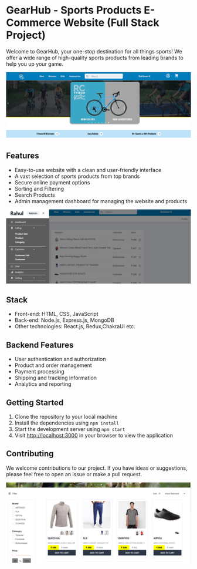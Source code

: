 # GearHub - Sports Products E-Commerce Website (Full Stack Project)

Welcome to GearHub, your one-stop destination for all things sports! We offer a wide range of high-quality sports products from leading brands to help you up your game. 

![GearHub Homepage](https://github.com/rahulkr-dev/GearHub-e-commerce/blob/main/frontend/src/Assects/Navbar.png)

## Features
- Easy-to-use website with a clean and user-friendly interface
- A vast selection of sports products from top brands
- Secure online payment options
- Sorting and Filtering 
- Search Products
- Admin management dashboard for managing the website and products

![GearHub Dashboard](https://github.com/rahulkr-dev/GearHub-e-commerce/blob/main/frontend/src/Assects/Dashboard.png)

## Stack
- Front-end: HTML, CSS, JavaScript
- Back-end: Node.js, Express.js, MongoDB
- Other technologies: React.js, Redux,ChakraUi etc.

## Backend Features
- User authentication and authorization
- Product and order management
- Payment processing
- Shipping and tracking information
- Analytics and reporting

## Getting Started

1. Clone the repository to your local machine
2. Install the dependencies using `npm install`
3. Start the development server using `npm start`
4. Visit [http://localhost:3000](http://localhost:3000) in your browser to view the application


## Contributing

We welcome contributions to our project. If you have ideas or suggestions, please feel free to open an issue or make a pull request.

![GearHub Mens Page](https://github.com/rahulkr-dev/GearHub-e-commerce/blob/main/frontend/src/Assects/Mens.png)


